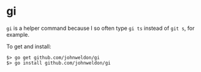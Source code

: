 # gi

`gi` is a helper command because I so often type `gi ts` instead of `git s`, for example.

To get and install:

    $> go get github.com/johnweldon/gi
    $> go install github.com/johnweldon/gi
